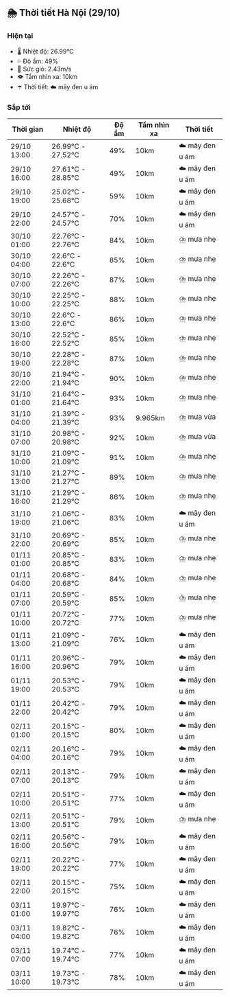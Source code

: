 ## 🌦️ Thời tiết Hà Nội (29/10)

### Hiện tại

- 🌡️ Nhiệt độ: 26.99℃
- 💦 Độ ẩm: 49%
- 💨 Sức gió: 2.43m/s
- 👁️ Tầm nhìn xa: 10km
- ☂️ Thời tiết: ☁️ mây đen u ám

### Sắp tới

| Thời gian | Nhiệt độ | Độ ẩm | Tầm nhìn xa | Thời tiết |
| --- | --- | --- | --- | --- |
| 29/10 13:00 | 26.99℃ - 27.52℃ | 49% | 10km | ☁️ mây đen u ám |
| 29/10 16:00 | 27.61℃ - 28.85℃ | 49% | 10km | ☁️ mây đen u ám |
| 29/10 19:00 | 25.02℃ - 25.68℃ | 59% | 10km | ☁️ mây đen u ám |
| 29/10 22:00 | 24.57℃ - 24.57℃ | 70% | 10km | ☁️ mây đen u ám |
| 30/10 01:00 | 22.76℃ - 22.76℃ | 84% | 10km | ⛈️ mưa nhẹ |
| 30/10 04:00 | 22.6℃ - 22.6℃ | 85% | 10km | ⛈️ mưa nhẹ |
| 30/10 07:00 | 22.26℃ - 22.26℃ | 87% | 10km | ⛈️ mưa nhẹ |
| 30/10 10:00 | 22.25℃ - 22.25℃ | 88% | 10km | ⛈️ mưa nhẹ |
| 30/10 13:00 | 22.6℃ - 22.6℃ | 86% | 10km | ⛈️ mưa nhẹ |
| 30/10 16:00 | 22.52℃ - 22.52℃ | 85% | 10km | ⛈️ mưa nhẹ |
| 30/10 19:00 | 22.28℃ - 22.28℃ | 87% | 10km | ⛈️ mưa nhẹ |
| 30/10 22:00 | 21.94℃ - 21.94℃ | 90% | 10km | ⛈️ mưa nhẹ |
| 31/10 01:00 | 21.64℃ - 21.64℃ | 93% | 10km | ⛈️ mưa nhẹ |
| 31/10 04:00 | 21.39℃ - 21.39℃ | 93% | 9.965km | ⛈️ mưa vừa |
| 31/10 07:00 | 20.98℃ - 20.98℃ | 92% | 10km | ⛈️ mưa vừa |
| 31/10 10:00 | 21.09℃ - 21.09℃ | 91% | 10km | ⛈️ mưa nhẹ |
| 31/10 13:00 | 21.27℃ - 21.27℃ | 89% | 10km | ⛈️ mưa nhẹ |
| 31/10 16:00 | 21.29℃ - 21.29℃ | 86% | 10km | ⛈️ mưa nhẹ |
| 31/10 19:00 | 21.06℃ - 21.06℃ | 83% | 10km | ☁️ mây đen u ám |
| 31/10 22:00 | 20.69℃ - 20.69℃ | 85% | 10km | ⛈️ mưa nhẹ |
| 01/11 01:00 | 20.85℃ - 20.85℃ | 83% | 10km | ⛈️ mưa nhẹ |
| 01/11 04:00 | 20.68℃ - 20.68℃ | 84% | 10km | ⛈️ mưa nhẹ |
| 01/11 07:00 | 20.59℃ - 20.59℃ | 85% | 10km | ⛈️ mưa nhẹ |
| 01/11 10:00 | 20.72℃ - 20.72℃ | 77% | 10km | ⛈️ mưa nhẹ |
| 01/11 13:00 | 21.09℃ - 21.09℃ | 76% | 10km | ☁️ mây đen u ám |
| 01/11 16:00 | 20.96℃ - 20.96℃ | 79% | 10km | ☁️ mây đen u ám |
| 01/11 19:00 | 20.53℃ - 20.53℃ | 79% | 10km | ☁️ mây đen u ám |
| 01/11 22:00 | 20.42℃ - 20.42℃ | 79% | 10km | ☁️ mây đen u ám |
| 02/11 01:00 | 20.15℃ - 20.15℃ | 80% | 10km | ☁️ mây đen u ám |
| 02/11 04:00 | 20.16℃ - 20.16℃ | 79% | 10km | ☁️ mây đen u ám |
| 02/11 07:00 | 20.13℃ - 20.13℃ | 79% | 10km | ☁️ mây đen u ám |
| 02/11 10:00 | 20.51℃ - 20.51℃ | 77% | 10km | ☁️ mây đen u ám |
| 02/11 13:00 | 20.51℃ - 20.51℃ | 79% | 10km | ⛈️ mưa nhẹ |
| 02/11 16:00 | 20.56℃ - 20.56℃ | 79% | 10km | ☁️ mây đen u ám |
| 02/11 19:00 | 20.22℃ - 20.22℃ | 77% | 10km | ☁️ mây đen u ám |
| 02/11 22:00 | 20.15℃ - 20.15℃ | 75% | 10km | ☁️ mây đen u ám |
| 03/11 01:00 | 19.97℃ - 19.97℃ | 76% | 10km | ☁️ mây đen u ám |
| 03/11 04:00 | 19.82℃ - 19.82℃ | 76% | 10km | ☁️ mây đen u ám |
| 03/11 07:00 | 19.74℃ - 19.74℃ | 77% | 10km | ☁️ mây đen u ám |
| 03/11 10:00 | 19.73℃ - 19.73℃ | 78% | 10km | ☁️ mây đen u ám |
